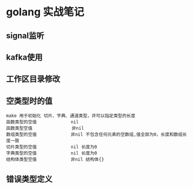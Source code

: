 # golang 实战笔记

## signal监听

## kafka使用

## 工作区目录修改

## 空类型时的值

```
make 用于初始化 切片、字典、通道类型，并可以指定类型的长度
函数类型的空值             nil
函数类型空值               非nil
数组类型的空值             非nil 不包含任何元素的空数组,值全部为0，长度和数组长度一致
切片类型的空值             nil 长度为0
字典类型的空值             nil 长度为0
结构体类型空值             非nil 结构体{}
```

## 错误类型定义
